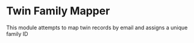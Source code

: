 # Twin Family Mapper

This module attempts to map twin records by email and assigns a unique family ID
